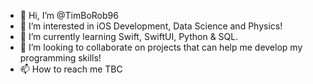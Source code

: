 - 👋 Hi, I’m @TimBoRob96
- 👀 I’m interested in iOS Development, Data Science and Physics!
- 🌱 I’m currently learning Swift, SwiftUI, Python & SQL.
- 💞️ I’m looking to collaborate on projects that can help me develop my programming skills!
- 📫 How to reach me TBC

<!---
TimBoRob96/TimBoRob96 is a ✨ special ✨ repository because its `README.md` (this file) appears on your GitHub profile.
You can click the Preview link to take a look at your changes.
--->
